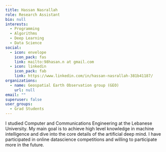 ```yaml
---
title: Hassan Nasrallah
role: Research Assistant
bio: null
interests:
  - Programming
  - Algorithms
  - Deep Learning
  - Data Science
social:
  - icon: envelope
    icon_pack: fas
    link: mailto:98hasan.n at gmail.com
  - icon: linkedin
    icon_pack: fab
    link: https://www.linkedin.com/in/hassan-nasrallah-381b41187/
organizations:
  - name: Geospatial Earth Observation group (GEO)
    url: null
email: ""
superuser: false
user_groups:
  - Grad Students
---
```

I studied Computer and Communications Engineering at the Lebanese University. My main goal is to achieve high level knowledge in machine intelligence and dive into the core details of the artificial deep mind. I have participated in online datascience competitions and willing to participate more in the future. 